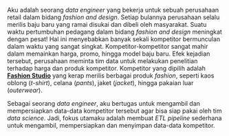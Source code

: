 Aku adalah seorang _data engineer_ yang bekerja untuk sebuah perusahaan retail dalam bidang _fashion and design_. Setiap bulannya perusahaan selalu merilis baju baru yang ramai disukai dan dibeli oleh masyarakat. Suatu waktu pertumbuhan pedagang dalam bidang _fashion and design_ meningkat dengan pesat! Hal ini menyebabkan banyak sekali kompetitor bermunculan dalam waktu yang sangat singkat. Kompetitor-kompetitor sangat mahir dalam memainkan harga, promo, hingga model baju baru. Efek kejadian tersebut, perusahaan meminta tim data untuk melakukan penelitian terhadap harga dan produk kompetitor. Kompetitor yang dipilih adalah [**Fashion Studio**](https://fashion-studio.dicoding.dev) yang kerap merilis berbagai produk _fashion_, seperti kaos oblong (_t-shirt_), celana (_pants_), jaket (_jacket_), hingga pakaian luar (_outerwear_).

Sebagai seorang _data engineer_, aku bertugas untuk mengambil dan mempersiapkan data-data kompetitor tersebut agar bisa siap pakai oleh tim _data science_. Jadi, fokus utamaku adalah membuat _ETL pipeline_ sederhana untuk mengambil, mempersiapkan dan menyimpan data-data kompetitor.
